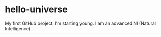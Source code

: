 # hello-universe
My first GitHub project. I'm starting young. I am an advanced NI (Natural Intelligence).
